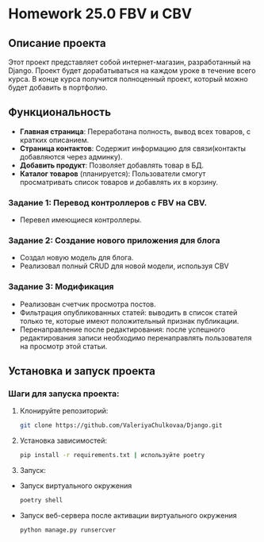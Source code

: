 # Homework 25.0 FBV и CBV

## Описание проекта
Этот проект представляет собой интернет-магазин, разработанный на Django. Проект будет дорабатываться на каждом уроке в течение всего курса. В конце курса получится полноценный проект, который можно будет добавить в портфолио.

## Функциональность
- **Главная страница**: Переработана полность, вывод всех товаров, с кратких описанием.
- **Страница контактов**: Содержит информацию для связи(контакты добавляются через админку).
- **Добавить продукт**: Позволяет добавлять товар в БД.
- **Каталог товаров** (планируется): Пользователи смогут просматривать список товаров и добавлять их в корзину.


### Задание 1: Перевод контроллеров с FBV на CBV.

- Перевел имеющиеся контроллеры.

### Задание 2: Создание нового приложения для блога

- Создал новую модель для блога.
- Реализовал полный CRUD для новой модели, используя CBV

### Задание 3: Модификация
- Реализован счетчик просмотра постов.
- Фильтрация опубликованных статей: выводить в список статей только те, которые имеют положительный признак публикации.
- Перенаправление после редактирования: после успешного редактирования записи необходимо перенаправлять пользователя на просмотр этой статьи.



## Установка и запуск проекта

### Шаги для запуска проекта:
1. Клонируйте репозиторий:
   ```bash
   git clone https://github.com/ValeriyaChulkovaa/Django.git
   
2. Установка зависимостей:
    ```bash
   pip install -r requirements.txt | используйте poetry
   
3. Запуск:
- Запуск виртуального окружения
    ```bash
  poetry shell

- Запуск веб-сервера после активации виртуального окружения
    ```bash
  python manage.py runsercver
   